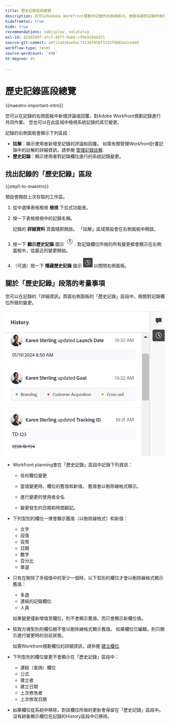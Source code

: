 ```yaml
---
title: 歷史記錄區段總覽
description: 您可以在Adobe Workfront規劃中記錄的右側面板中，檢閱系統對記錄所做的變更和記錄。
hidefromtoc: true
hide: true
recommendations: noDisplay, noCatalog
exl-id: 8258589f-a7c3-4d77-9abe-c99e9184bd21
source-git-commit: a0f12a016ae8ac73136f05bf3255f9882e2ce6d4
workflow-type: tm+mt
source-wordcount: '448'
ht-degree: 4%

---
```


# 歷史記錄區段總覽

{{maestro-important-intro}}

<!--update the metadata with real information when making this available in TOC and in the left nav-->

<!--update the system updates articles when we release to open beta - check the long commenting stream article list and see articles that document where in the system we have system updates; "Maestro records" should be there-->

<!--<span class="preview">The highlighted information on this page refers to functionality not yet generally available. It is available only in the Preview environment for all customers. </span>

<span class="preview">For information about the current release schedule, see [First Quarter 2024 release overview](/help/quicksilver/product-announcements/product-releases/24-q1-release-activity/24-q1-release-overview.md).</span> -->

您可以在記錄的右側面板中新增評論或回覆，對Adobe Workfront規劃記錄進行共同作業。 您也可以在此區域中檢視系統記錄的其它變更。

記錄的右側面板會顯示下列區段：

* **註解**：顯示使用者新增至記錄的評論和回覆。 如需有關管理Workfront計畫記錄中的註解的詳細資訊，請參閱 [管理記錄註解](/help/quicksilver/maestro/records/manage-record-comments.md).
* **歷史記錄**：顯示使用者對記錄欄位進行的系統記錄變更。

## 找出記錄的「歷史記錄」區段

{{step1-to-maestro}}

預設會開啟上次存取的工作區。

1. 從中選擇表格檢視 **檢視** 下拉式功能表。
1. 按一下表格檢視中的記錄名稱。

   記錄的 **詳細資料** 頁面隨即開啟。 「註解」區域預設會在右側面板中開啟。
1. 按一下 **顯示歷史記錄** 圖示 ![](assets/show-history-icon.png). 對記錄欄位所做的所有變更都會顯示在右側面板中，從最近的變更開始。
1. （可選）按一下 **隱藏歷史記錄** 圖示 ![](assets/hide-history-icon.png) 以關閉右側面板。

## 關於「歷史記錄」段落的考量事項

您可以在記錄的「詳細資訊」頁面右側面板的「歷史記錄」區段中，檢閱對記錄欄位所做的變更。

![](assets/history-area-in-comments.png)

* Workfront planning會在「歷史記錄」區段中記錄下列資訊：

   * 任何欄位變更

   * 當值變更時，欄位的舊值和新值。 舊值會以刪除線格式顯示。

   * 進行變更的使用者全名

   * 變更發生的日期和時間戳記。

* 下列型別的欄位一律會顯示舊值（以刪除線格式）和新值：

   * 文字
   * 段落
   * 貨幣
   * 日期
   * 數字
   * 百分比
   * 單選

* 只有在刪除了多個值中的至少一個時，以下型別的欄位才會以刪除線格式顯示舊值：

   * 多選
   * 連結的記錄欄位
   * 人員

  如果變更僅新增值至欄位，則不會顯示舊值，而只會顯示新欄位值。

* 核取方塊型別的欄位絕不會以刪除線格式顯示舊值。 如果欄位已編輯，則只顯示進行變更時的目前狀態。

  如需Workfront規劃欄位的詳細資訊，請參閱 [建立欄位](/help/quicksilver/maestro/fields/create-fields.md).

* 下列型別的欄位變更不會顯示在「歷史記錄」區段中：

   * 連結（查詢）欄位
   * 公式
   * 建立者
   * 建立日期
   * 上次修改者
   * 上次修改日期

* 如果欄位從系統中移除，對該欄位所做的更新會保留在「歷史記錄」區段中。 沒有跡象顯示欄位在記錄的History區段中已移除。
